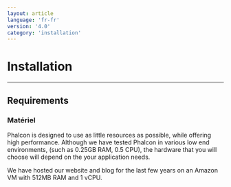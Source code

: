 ```yaml
---
layout: article
language: 'fr-fr'
version: '4.0'
category: 'installation'
---
```

# Installation

* * *

## Requirements

### Matériel

Phalcon is designed to use as little resources as possible, while offering high performance. Although we have tested Phalcon in various low end environments, (such as 0.25GB RAM, 0.5 CPU), the hardware that you will choose will depend on the your application needs.

We have hosted our website and blog for the last few years on an Amazon VM with 512MB RAM and 1 vCPU.